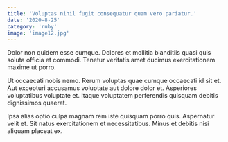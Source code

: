 ```yaml
---
title: 'Voluptas nihil fugit consequatur quam vero pariatur.'
date: '2020-8-25'
category: 'ruby'
image: 'image12.jpg'
---
```


Dolor non quidem esse cumque. Dolores et mollitia blanditiis quasi quis soluta officia et commodi. Tenetur veritatis amet ducimus exercitationem maxime ut porro.
 Ut occaecati nobis nemo. Rerum voluptas quae cumque occaecati id sit et. Aut excepturi accusamus voluptate aut dolore dolor et. Asperiores voluptatibus voluptate et. Itaque voluptatem perferendis quisquam debitis dignissimos quaerat.
 Ipsa alias optio culpa magnam rem iste quisquam porro quis. Aspernatur velit et. Sit natus exercitationem et necessitatibus. Minus et debitis nisi aliquam placeat ex.
